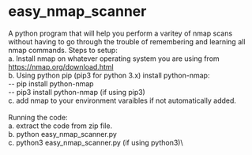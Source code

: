 # easy_nmap_scanner
A python program that will help you perform a varitey of nmap scans without having to go through the trouble of remembering and learning all nmap commands.
Steps to setup:\
  a. Install nmap on whatever operating system you are using from https://nmap.org/download.html \
  b. Using python pip (pip3 for python 3.x) install python-nmap:\
      -- pip install python-nmap\
      -- pip3 install python-nmap (if using pip3)\
  c. add nmap to your environment varaibles if not automatically added.\
  \
  Running the code:\
    a. extract the code from zip file.\
    b. python easy_nmap_scanner.py\
    c. python3 easy_nmap_scanner.py (if using python3)\
